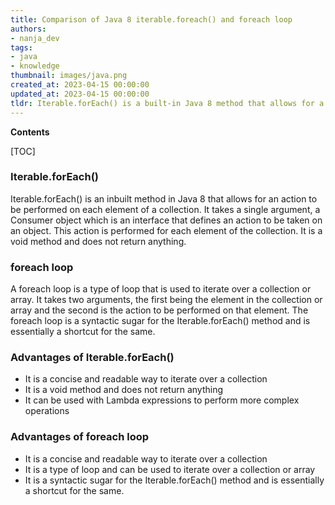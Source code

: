 ```yaml
---
title: Comparison of Java 8 iterable.foreach() and foreach loop
authors:
- nanja_dev
tags:
- java
- knowledge
thumbnail: images/java.png
created_at: 2023-04-15 00:00:00
updated_at: 2023-04-15 00:00:00
tldr: Iterable.forEach() is a built-in Java 8 method that allows for a more concise and functional approach to looping through a collection, while a traditional foreach loop is a more verbose approach.
---
```


**Contents**

[TOC]

### Iterable.forEach()
Iterable.forEach() is an inbuilt method in Java 8 that allows for an action to be performed on each element of a collection. It takes a single argument, a Consumer object which is an interface that defines an action to be taken on an object. This action is performed for each element of the collection. It is a void method and does not return anything.

### foreach loop
A foreach loop is a type of loop that is used to iterate over a collection or array. It takes two arguments, the first being the element in the collection or array and the second is the action to be performed on that element. The foreach loop is a syntactic sugar for the Iterable.forEach() method and is essentially a shortcut for the same.

### Advantages of Iterable.forEach()
- It is a concise and readable way to iterate over a collection
- It is a void method and does not return anything
- It can be used with Lambda expressions to perform more complex operations

### Advantages of foreach loop
- It is a concise and readable way to iterate over a collection
- It is a type of loop and can be used to iterate over a collection or array
- It is a syntactic sugar for the Iterable.forEach() method and is essentially a shortcut for the same.
